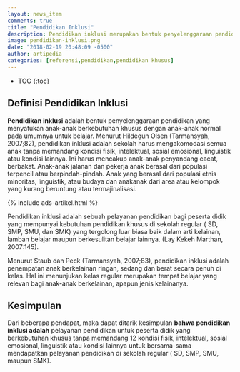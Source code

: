 ```yaml
---
layout: news_item
comments: true
title: "Pendidikan Inklusi"
description: Pendidikan inklusi merupakan bentuk penyelenggaraan pendidikan yang menyatukan anak-anak berkebutuhan khusus dengan anak-anak normal pada umumnya untuk belajar.
image: pendidikan-inklusi.png
date: "2018-02-19 20:48:09 -0500"
author: artipedia
categories: [referensi,pendidikan,pendidikan khusus]
---
```

* TOC
{:toc}
## Definisi Pendidikan Inklusi
**Pendidikan inklusi** adalah bentuk penyelenggaraan pendidikan yang menyatukan anak-anak berkebutuhan khusus dengan anak-anak normal pada umumnya untuk belajar. Menurut Hildegun Olsen (Tarmansyah, 2007;82), pendidikan inklusi adalah sekolah harus mengakomodasi semua anak tanpa memandang kondisi fisik, intelektual, sosial emosional, linguistik atau kondisi lainnya. Ini harus mencakup anak-anak penyandang cacat, berbakat. Anak-anak jalanan dan pekerja anak berasal dari populasi terpencil atau berpindah-pindah. Anak yang berasal dari populasi etnis minoritas, linguistik, atau budaya dan anakanak dari area atau kelompok yang kurang beruntung atau termajinalisasi. 

{% include ads-artikel.html %}

Pendidikan inklusi adalah sebuah pelayanan pendidikan bagi peserta didik yang mempunyai kebutuhan pendidikan khusus di sekolah regular ( SD, SMP, SMU, dan SMK) yang tergolong luar biasa baik dalam arti kelainan, lamban belajar maupun berkesulitan belajar lainnya. (Lay Kekeh Marthan, 2007:145). 

Menurut Staub dan Peck (Tarmansyah, 2007;83), pendidikan inklusi adalah penempatan anak berkelainan ringan, sedang dan berat secara penuh di kelas. Hal ini menunjukan kelas regular merupakan tempat belajar yang relevan bagi anak-anak berkelainan, apapun jenis kelainanya. 

## Kesimpulan
Dari beberapa pendapat, maka dapat ditarik kesimpulan **bahwa pendidikan inklusi adalah** pelayanan pendidikan untuk peserta didik yang berkebutuhan khusus tanpa memandang 12 kondisi fisik, intelektual, sosial emosional, linguistik atau kondisi lainnya untuk bersama-sama mendapatkan pelayanan pendidikan di sekolah regular ( SD, SMP, SMU, maupun SMK).


